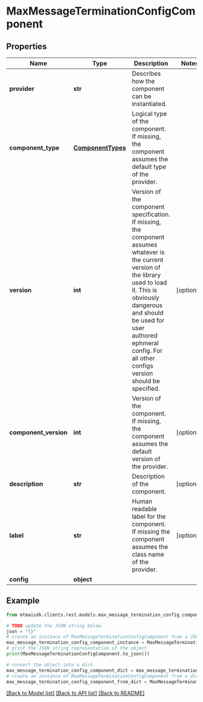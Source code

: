 # MaxMessageTerminationConfigComponent


## Properties

Name | Type | Description | Notes
------------ | ------------- | ------------- | -------------
**provider** | **str** | Describes how the component can be instantiated. | 
**component_type** | [**ComponentTypes**](ComponentTypes.md) | Logical type of the component. If missing, the component assumes the default type of the provider. | 
**version** | **int** | Version of the component specification. If missing, the component assumes whatever is the current version of the library used to load it. This is obviously dangerous and should be used for user authored ephmeral config. For all other configs version should be specified. | [optional] 
**component_version** | **int** | Version of the component. If missing, the component assumes the default version of the provider. | [optional] 
**description** | **str** | Description of the component. | [optional] 
**label** | **str** | Human readable label for the component. If missing the component assumes the class name of the provider. | [optional] 
**config** | **object** |  | 

## Example

```python
from mtmaisdk.clients.rest.models.max_message_termination_config_component import MaxMessageTerminationConfigComponent

# TODO update the JSON string below
json = "{}"
# create an instance of MaxMessageTerminationConfigComponent from a JSON string
max_message_termination_config_component_instance = MaxMessageTerminationConfigComponent.from_json(json)
# print the JSON string representation of the object
print(MaxMessageTerminationConfigComponent.to_json())

# convert the object into a dict
max_message_termination_config_component_dict = max_message_termination_config_component_instance.to_dict()
# create an instance of MaxMessageTerminationConfigComponent from a dict
max_message_termination_config_component_from_dict = MaxMessageTerminationConfigComponent.from_dict(max_message_termination_config_component_dict)
```
[[Back to Model list]](../README.md#documentation-for-models) [[Back to API list]](../README.md#documentation-for-api-endpoints) [[Back to README]](../README.md)


